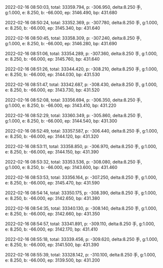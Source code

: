 2022-02-16 08:50:03, total: 33359.794, p: -306.950, delta:8.250 手, g:1.000, e: 8.250, b: -66.000, ep: 3146.490, bp: 431.680

2022-02-16 08:50:24, total: 33352.369, p: -307.780, delta:8.250 手, g:1.000, e: 8.250, b: -66.000, ep: 3145.340, bp: 431.640

2022-02-16 08:50:45, total: 33358.309, p: -307.240, delta:8.250 手, g:1.000, e: 8.250, b: -66.000, ep: 3146.280, bp: 431.690

2022-02-16 08:51:06, total: 33354.289, p: -307.360, delta:8.250 手, g:1.000, e: 8.250, b: -66.000, ep: 3145.760, bp: 431.640

2022-02-16 08:51:26, total: 33344.420, p: -308.210, delta:8.250 手, g:1.000, e: 8.250, b: -66.000, ep: 3144.030, bp: 431.530

2022-02-16 08:51:47, total: 33342.687, p: -308.430, delta:8.250 手, g:1.000, e: 8.250, b: -66.000, ep: 3143.730, bp: 431.520

2022-02-16 08:52:08, total: 33356.694, p: -306.350, delta:8.250 手, g:1.000, e: 8.250, b: -66.000, ep: 3143.410, bp: 431.220

2022-02-16 08:52:29, total: 33360.349, p: -305.860, delta:8.250 手, g:1.000, e: 8.250, b: -66.000, ep: 3144.540, bp: 431.300

2022-02-16 08:52:49, total: 33357.587, p: -306.440, delta:8.250 手, g:1.000, e: 8.250, b: -66.000, ep: 3144.120, bp: 431.320

2022-02-16 08:53:11, total: 33358.850, p: -306.970, delta:8.250 手, g:1.000, e: 8.250, b: -66.000, ep: 3144.150, bp: 431.390

2022-02-16 08:53:32, total: 33353.536, p: -308.080, delta:8.250 手, g:1.000, e: 8.250, b: -66.000, ep: 3143.600, bp: 431.460

2022-02-16 08:53:53, total: 33356.164, p: -307.250, delta:8.250 手, g:1.000, e: 8.250, b: -66.000, ep: 3145.470, bp: 431.590

2022-02-16 08:54:14, total: 33350.175, p: -308.390, delta:8.250 手, g:1.000, e: 8.250, b: -66.000, ep: 3142.650, bp: 431.380

2022-02-16 08:54:35, total: 33340.130, p: -308.140, delta:8.250 手, g:1.000, e: 8.250, b: -66.000, ep: 3142.660, bp: 431.350

2022-02-16 08:54:57, total: 33341.891, p: -309.110, delta:8.250 手, g:1.000, e: 8.250, b: -66.000, ep: 3142.170, bp: 431.410

2022-02-16 08:55:18, total: 33339.456, p: -309.620, delta:8.250 手, g:1.000, e: 8.250, b: -66.000, ep: 3141.500, bp: 431.390

2022-02-16 08:55:39, total: 33328.142, p: -310.100, delta:8.250 手, g:1.000, e: 8.250, b: -66.000, ep: 3139.500, bp: 431.200